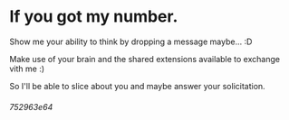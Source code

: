 # If you got my number.

Show me your ability to think by dropping a message maybe... :D

Make use of your brain and the shared extensions available to exchange vith me :)

So I'll be able to slice about you and maybe answer your solicitation.

###### 752963e64
